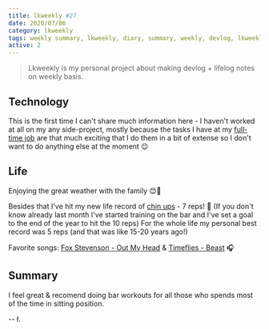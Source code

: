 ```yaml
---
title: lkweekly #27
date: 2020/07/06
category: lkweekly
tags: weekly summary, lkweekly, diary, summary, weekly, devlog, lkweekly2020
active: 2
---
```


> Lkweekly is my personal project about making devlog + lifelog notes on weekly basis.

## Technology

This is the first time I can't share much information here - I haven't worked at all on my any side-project, mostly because the tasks I have at my [full-time job](https://www.hicxsolutions.com/) are that much exciting that I do them in a bit of extense so I don't want to do anything else at the moment 😉

## Life

Enjoying the great weather with the family 😊🌴

Besides that I've hit my new life record of [chin ups](https://www.google.com/search?q=chin+ups&tbm=isch&ved=2ahUKEwjUtcCglbfqAhXsAXcKHZFdDZoQ2-cCegQIABAA&oq=chin+ups) - 7 reps! 💪 (If you don't know already last month I've started training on the bar and I've set a goal to the end of the year to hit the 10 reps) For the whole life my personal best record was 5 reps (and that was like 15-20 years ago!)

Favorite songs: [Fox Stevenson - Out My Head](https://open.spotify.com/track/61DAPU5DrMAyvAWU4jQ0Lx?si=HAYpbI7HQEOrV3EngZt5fw) & [Timeflies - Beast](https://open.spotify.com/track/6LxYLEHqoPvKDyhoTU0d9F?si=1ZyD3zQhRwenivthB9ghhA) 🎧

## Summary

I feel great & recomend doing bar workouts for all those who spends most of the time in sitting position.

-- ł.